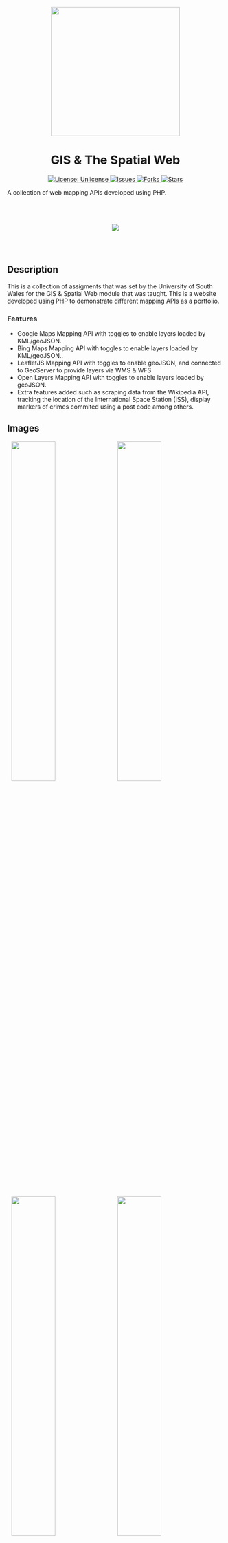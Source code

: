 <p align="center">
  <img src="https://repository-images.githubusercontent.com/651645413/88649798-cc77-4ab4-9348-199a9861f111" width="300px" height="300px"/>
</p>

<h1 align="center">GIS & The Spatial Web</h1>

<p align="center">
  <a href="http://unlicense.org/">
    <img src="https://img.shields.io/badge/license-Unlicense-blue.svg" alt="License: Unlicense" />
  </a>
  
  <a href="https://github.com/michaelkeates/gisthespatialweb/issues">
    <img src="https://img.shields.io/github/issues/michaelkeates/gisthespatialweb.svg" alt="Issues" />
  </a>
  
  <a href="https://github.com/michaelkeates/gisthespatialweb/fork">
    <img src="https://img.shields.io/github/forks/michaelkeates/gisthespatialweb.svg" alt="Forks" />
  </a>
  
  <a href="https://github.com/michaelkeates/gisthespatialweb">
    <img src="https://img.shields.io/github/stars/michaelkeates/gisthespatialweb.svg" alt="Stars" />
  </a>
  </p>
  
A collection of web mapping APIs developed using PHP.
<br></br>
<br></br>
<p align="center">
  <img src="https://blog.michaelkeates.co.uk/wp-content/uploads/2023/06/Screenshot-2023-06-09-at-17.49.49.jpeg" width"140px"/>
</p>
<br></br>
<h2 align="left">Description</h1>

This is a collection of assigments that was set by the University of South Wales for the GIS & Spatial Web module that was taught. This is a website developed using PHP to demonstrate different mapping APIs as a portfolio.

<h3 align="left">Features</h3>
<ul>
<li>Google Maps Mapping API with toggles to enable layers loaded by KML/geoJSON.</li>
<li>Bing Maps Mapping API with toggles to enable layers loaded by KML/geoJSON..</li>
<li>LeafletJS Mapping API with toggles to enable geoJSON, and connected to GeoServer to provide layers via WMS & WFS</li>
<li>Open Layers Mapping API with toggles to enable layers loaded by geoJSON.</li>
<li>Extra features added such as scraping data from the Wikipedia API, tracking the location of the International Space Station (ISS), display markers of crimes commited using a post code among others.</li>
</ul>

<h2 align="left">Images</h1>


<img src="https://blog.michaelkeates.co.uk/wp-content/uploads/2023/06/Screenshot-2023-06-09-at-17.46.54.jpeg" width="45%" hspace="10"/><img src="https://blog.michaelkeates.co.uk/wp-content/uploads/2023/06/Screenshot-2023-06-09-at-17.47.16.jpeg" width="45%" hspace="10"/>
<img src="https://blog.michaelkeates.co.uk/wp-content/uploads/2023/06/Screenshot-2023-06-09-at-17.48.27.jpeg" width="45%" hspace="10"/><img src="https://blog.michaelkeates.co.uk/wp-content/uploads/2023/06/Screenshot-2023-06-09-at-17.48.53.jpeg" width="45%" hspace="10"/>
<img src="https://blog.michaelkeates.co.uk/wp-content/uploads/2023/06/Screenshot-2023-06-09-at-17.49.09.jpeg" width="45%" hspace="10"/><img src="https://blog.michaelkeates.co.uk/wp-content/uploads/2023/06/Screenshot-2023-06-09-at-17.49.49.jpeg" width="45%" hspace="10"/>
<img src="https://blog.michaelkeates.co.uk/wp-content/uploads/2023/06/Screenshot-2023-06-09-at-17.50.20.jpeg" width="45%" hspace="10"/><img src="https://blog.michaelkeates.co.uk/wp-content/uploads/2023/06/Screenshot-2023-06-09-at-17.51.05.jpeg" width="45%" hspace="10"/>
<img src="https://blog.michaelkeates.co.uk/wp-content/uploads/2023/06/Screenshot-2023-06-09-at-17.52.21.jpeg" width="45%" hspace="10"/>

<br>
<h3 align="left">Author</h3>
<ul>
Michael Keates <a href="https://www.michaelkeates.co.uk">Website</a>
</ul>

<h3 align="left">Version History</h3>
<ul>
<li>3.0.0 (Final as of submission to University)</li>
</ul>
